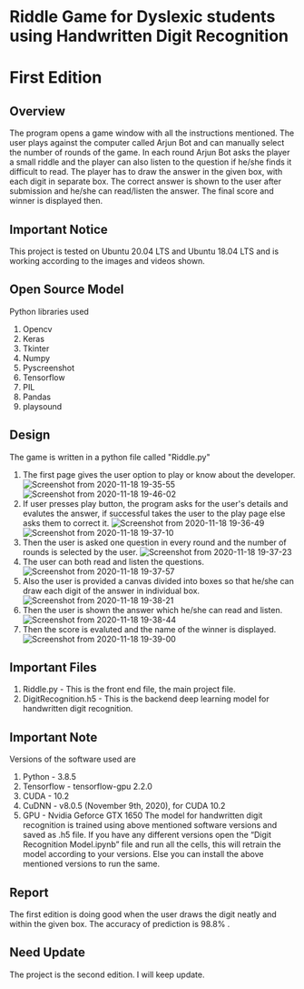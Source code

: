# Riddle Game for Dyslexic students using Handwritten Digit Recognition
# First Edition

## Overview

The program opens a game window with all the instructions mentioned. The user plays against the computer called Arjun Bot and can manually select the number of rounds of the game. In each round Arjun Bot asks the player a small riddle and the player can also listen to the question if he/she finds it difficult to read. The player has to draw the answer in the given box, with each digit in separate box. The correct answer is shown to the user after submission and he/she can read/listen the answer. The final score and winner is displayed then.

## Important Notice
This project is tested on Ubuntu 20.04 LTS and Ubuntu 18.04 LTS and is working according to the images and videos shown.

## Open Source Model
Python libraries used
1. Opencv
2. Keras
3. Tkinter
4. Numpy
5. Pyscreenshot
6. Tensorflow 
7. PIL
8. Pandas
9. playsound

## Design

The game is written in a python file called "Riddle.py"

1. The first page gives the user option to play or know about the developer.
![Screenshot from 2020-11-18 19-35-55](https://user-images.githubusercontent.com/65706125/99542596-44dde680-29d8-11eb-8cb4-f5e8965e5c23.png)
![Screenshot from 2020-11-18 19-46-02](https://user-images.githubusercontent.com/65706125/99542867-866e9180-29d8-11eb-9b14-0f91ad65be5c.png)
2. If user presses play button, the program asks for the user's details and evalutes the answer, if successful takes the user to the play page else asks them to correct it.
![Screenshot from 2020-11-18 19-36-49](https://user-images.githubusercontent.com/65706125/99542885-8d959f80-29d8-11eb-9271-465bdaf76821.png)
![Screenshot from 2020-11-18 19-37-10](https://user-images.githubusercontent.com/65706125/99542897-925a5380-29d8-11eb-84cc-667f79c7128a.png)
3. Then the user is asked one question in every round and the number of rounds is selected by the user.
![Screenshot from 2020-11-18 19-37-23](https://user-images.githubusercontent.com/65706125/99542906-95554400-29d8-11eb-83ea-0f6fbab91896.png)
4. The user can both read and listen the questions.
![Screenshot from 2020-11-18 19-37-57](https://user-images.githubusercontent.com/65706125/99542923-97b79e00-29d8-11eb-99ff-bebfce02e608.png)
5. Also the user is provided a canvas divided into boxes so that he/she can draw each digit of the answer in individual box.
![Screenshot from 2020-11-18 19-38-21](https://user-images.githubusercontent.com/65706125/99542927-9ab28e80-29d8-11eb-8d6d-3afe7fecf0e2.png)
6. Then the user is shown the answer which he/she can read and listen.
![Screenshot from 2020-11-18 19-38-44](https://user-images.githubusercontent.com/65706125/99542938-9d14e880-29d8-11eb-9c05-997bc90736ae.png)
7. Then the score is evaluted and the name of the winner is displayed.
![Screenshot from 2020-11-18 19-39-00](https://user-images.githubusercontent.com/65706125/99542955-a0a86f80-29d8-11eb-917c-6bbda55b7f8e.png)


## Important Files

1. Riddle.py - This is the front end file, the main project file.
2. DigitRecognition.h5 - This is the backend deep learning model for handwritten digit recognition.

## Important Note

Versions of the software used are 
1. Python -  3.8.5
2. Tensorflow - tensorflow-gpu 2.2.0
3. CUDA - 10.2
4. CuDNN - v8.0.5 (November 9th, 2020), for CUDA 10.2 
5. GPU - Nvidia Geforce GTX 1650
The model for handwritten digit recognition is trained using above mentioned software versions and saved as .h5 file. If you have any different versions open the “Digit Recognition Model.ipynb” file and run all the cells, this will retrain the model according to your versions. Else you can install the above mentioned versions to run the same.

## Report

The first edition is doing good when the user draws the digit neatly and within the given box. The accuracy of prediction is 98.8% .

## Need Update

The project is the second edition. I will keep update.
